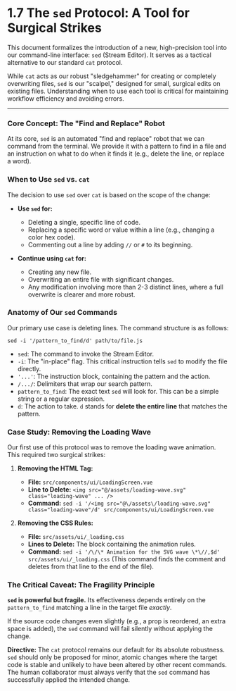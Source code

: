 # 1.7 The `sed` Protocol: A Tool for Surgical Strikes

This document formalizes the introduction of a new, high-precision tool into our command-line interface: `sed` (Stream Editor). It serves as a tactical alternative to our standard `cat` protocol.

While `cat` acts as our robust "sledgehammer" for creating or completely overwriting files, `sed` is our "scalpel," designed for small, surgical edits on existing files. Understanding when to use each tool is critical for maintaining workflow efficiency and avoiding errors.

---

### Core Concept: The "Find and Replace" Robot

At its core, `sed` is an automated "find and replace" robot that we can command from the terminal. We provide it with a pattern to find in a file and an instruction on what to do when it finds it (e.g., delete the line, or replace a word).

### When to Use `sed` vs. `cat`

The decision to use `sed` over `cat` is based on the scope of the change:

-   **Use `sed` for:**
    -   Deleting a single, specific line of code.
    -   Replacing a specific word or value within a line (e.g., changing a color hex code).
    -   Commenting out a line by adding `//` or `#` to its beginning.

-   **Continue using `cat` for:**
    -   Creating any new file.
    -   Overwriting an entire file with significant changes.
    -   Any modification involving more than 2-3 distinct lines, where a full overwrite is clearer and more robust.

### Anatomy of Our `sed` Commands

Our primary use case is deleting lines. The command structure is as follows:

`sed -i '/pattern_to_find/d' path/to/file.js`

-   `sed`: The command to invoke the Stream Editor.
-   `-i`: The "in-place" flag. This critical instruction tells `sed` to modify the file directly.
-   `'...'`: The instruction block, containing the pattern and the action.
-   `/.../`: Delimiters that wrap our search pattern.
-   `pattern_to_find`: The exact text `sed` will look for. This can be a simple string or a regular expression.
-   `d`: The action to take. `d` stands for **delete the entire line** that matches the pattern.

### Case Study: Removing the Loading Wave

Our first use of this protocol was to remove the loading wave animation. This required two surgical strikes:

1.  **Removing the HTML Tag:**
    -   **File:** `src/components/ui/LoadingScreen.vue`
    -   **Line to Delete:** `<img src="@/assets/loading-wave.svg" class="loading-wave" ... />`
    -   **Command:** `sed -i '/<img src="@\/assets\/loading-wave.svg" class="loading-wave"/d' src/components/ui/LoadingScreen.vue`

2.  **Removing the CSS Rules:**
    -   **File:** `src/assets/ui/_loading.css`
    -   **Lines to Delete:** The block containing the animation rules.
    -   **Command:** `sed -i '/\/\* Animation for the SVG wave \*\//,$d' src/assets/ui/_loading.css` (This command finds the comment and deletes from that line to the end of the file).

### The Critical Caveat: The Fragility Principle

**`sed` is powerful but fragile.** Its effectiveness depends entirely on the `pattern_to_find` matching a line in the target file *exactly*.

If the source code changes even slightly (e.g., a prop is reordered, an extra space is added), the `sed` command will fail silently without applying the change.

**Directive:** The `cat` protocol remains our default for its absolute robustness. `sed` should only be proposed for minor, atomic changes where the target code is stable and unlikely to have been altered by other recent commands. The human collaborator must always verify that the `sed` command has successfully applied the intended change.
